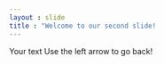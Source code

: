 ```yaml
---
layout : slide
title : "Welcome to our second slide!
---
```

Your text
Use the left arrow to go back!
